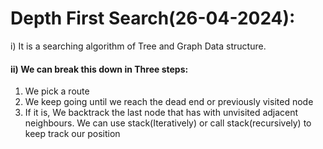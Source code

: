 # Depth First Search(26-04-2024):
i) It is a searching algorithm of Tree and Graph Data structure.
#### ii) We can break this down in Three steps:
1. We pick a route
2. We keep going until we reach the dead end or previously visited node
3. If it is, We backtrack the last node that has with unvisited adjacent neighbours.
   We can use stack(Iteratively) or call stack(recursively) to keep track our position
